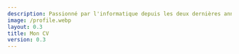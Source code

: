 ```yaml
---
description: Passionné par l'informatique depuis les deux dernières années du collège, je me suis orienté après le lycée vers une classe préparatoire intégrée à Polytech Tours. Finalisant mes études en 2021 après une année en double diplôme avec l'Université du Québec à Chicoutimi (UQAC), j'apprécie développer des petits projets, regarder des séries/animes ainsi que lire des mangas/manwhas en ligne.
image: /profile.webp
layout: 0.3
title: Mon CV
version: 0.3
---
```

